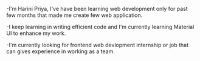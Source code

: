 -I'm Harini Priya, I've have been learning web development only for past few months that made me create few web application. 

-I keep learning in writing efficient code and I'm currently learning Material UI to enhance my work. 

-I'm currently looking for frontend web devlopment internship or job that can gives experience in working as a team.
<!---
harinipriya23/harinipriya23 is a ✨ special ✨ repository because its `README.md` (this file) appears on your GitHub profile.
You can click the Preview link to take a look at your changes.
--->
